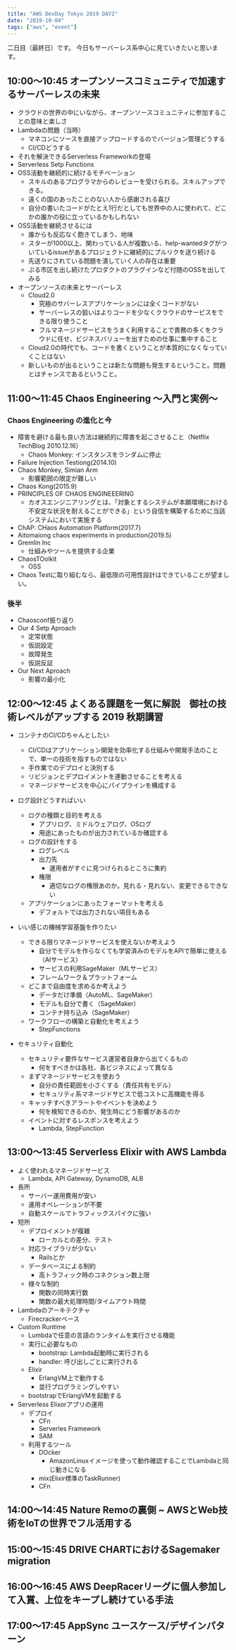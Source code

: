 ```yaml
---
title: "AWS DevDay Tokyo 2019 DAY2"
date: "2019-10-04"
tags: ["aws", "event"]
---
```


二日目（最終日）です。
今日もサーバーレス系中心に見ていきたいと思います。

## 10:00〜10:45 オープンソースコミュニティで加速するサーバーレスの未来
* クラウドの世界の中にいながら、オープンソースコミュニティに参加することの意味と楽しさ
* Lambdaの問題（当時）
  - マネコンにソースを直接アップロードするのでバージョン管理どうする
  - CI/CDどうする
* それを解決できるServerless Frameworkの登場
* Serverless Setp Functions
* OSS活動を継続的に続けるモチベーション
  - スキルのあるプログラマからのレビューを受けられる。スキルアップできる。
  - 遠くの国のあったことのない人から感謝される喜び
  - 自分の書いたコードがたとえ1行だとしても世界中の人に使われて、どこかの誰かの役に立っているかもしれない
* OSS活動を継続させるには
  - 誰からも反応なく飽きてしまう、地味
  - スターが1000以上、関わっている人が複数いる、help-wantedタグがついているissueがあるプロジェクトに継続的にプルリクを送り続ける
  - 先送りにされている問題を潰していく人の存在は重要
  - ぷる市区を出し続けたプロダクトのプラグインなど付随のOSSを出してみる
* オープンソースの未来とサーバーレス
  - Cloud2.0
    - 究極のサバーレスアプリケーションには全くコードがない
    - サーバーレスの狙いはよりコードを少なくクラウドのサービスをできる限り使うこと
    - フルマネージドサービスをうまく利用することで責務の多くをクラウドに任せ、ビジネスバリューを出すための仕事に集中すること
  - Cloud2.0の時代でも、コードを書くということが本質的になくなっていくことはない
  - 新しいものが出るということは新たな問題も発生するということ。問題とはチャンスであるということ。

## 11:00〜11:45 Chaos Engineering ～入門と実例～
### Chaos Engineering の進化と今
* 障害を避ける最も良い方法は継続的に障害を起こさせること（Netflix TechBlog 2010.12.16）
  - Chaos Monkey: インスタンスをランダムに停止
* Failure Injection Testiong(2014.10)
* Chaos Monkey, Simian Arm
  - 影響範囲の限定が難しい
* Chaos Kong(2015.9)
* PRINCIPLES OF CHAOS ENGINEEERING
  - カオスエンジニアリングとは、「対象とするシステムが本願環境における不安定な状況を耐えることができる」という自信を構築するために当該システムにおいて実施する
* ChAP: CHaos Automation Platform(2017.7)
* Aitomaiong chaos experiments in production(2019.5)
* Gremlin Inc
  - 仕組みやツールを提供する企業
* ChaosTOolkit
  - OSS
* Chaos Testに取り組むなら、最低限の可用性設計はできていることが望ましい。

### 後半
* Chaosconf振り返り
* Our 4 Setp Aproach
  - 定常状態
  - 仮説設定
  - 故障発生
  - 仮説反証
* Our Next Aproach
  - 影響の最小化

## 12:00〜12:45 よくある課題を一気に解説　御社の技術レベルがアップする 2019 秋期講習
* コンテナのCI/CDちゃんとしたい
  - CI/CDはアプリケーション開発を効率化する仕組みや開発手法のことで、単一の技術を指すものではない
  - 手作業でのデプロイと決別する
  - リビジョンとデプロイメントを連動させることを考える
  - マネージドサービスを中心にパイプラインを構成する

* ログ設計どうすればいい
  - ログの種類と目的を考える
    - アプリログ、ミドルウェアログ、OSログ
    - 用途にあったものが出力されているか確認する
  - ログの設計をする
    - ログレベル
    - 出力先
      - 運用者がすぐに見つけられるところに集約
    - 権限
      - 適切なログの権限あのか。見れる・見れない、変更できるできない
  - アプリケーションにあったフォーマットを考える
    - デフォルトでは出力されない項目もある

* いい感じの機械学習基盤を作りたい
  - できる限りマネージドサービスを使えないか考えよう
    - 自分でモデルを作らなくても学習済みのモデルをAPIで簡単に使える（AIサービス）
    - サービスの利用SageMaker（MLサービス）
    - フレームワーク＆プラットフォーム
  - どこまで自由度を求めるか考えよう
    - データだけ準備（AutoML、SageMaker）
    - モデルも自分で書く（SageMaker）
    - コンテナ持ち込み（SageMaker）
  - ワークフローの構築と自動化を考えよう
    - StepFunctions

* セキュリティ自動化
  - セキュリティ要件なサービス運営者自身から出てくるもの
    - 何をすべきかは各社、各ビジネスによって異なる
  - まずマネージドサービスを使おう
    - 自分の責任範囲を小さくする（責任共有モデル）
    - セキュリティ系マネージドサビスで低コストに高機能を得る
  - キャッチすべきアラートやイベントを決めよう
    - 何を検知できるのか、発生時にどう影響があるのか
  - イベントに対するレスポンスを考えよう
    - Lambda, StepFunction

## 13:00〜13:45 Serverless Elixir with AWS Lambda
* よく使われるマネージドサービス
  - Lambda, API Gateway, DynamoDB, ALB
* 長所
  - サーバー運用費用が安い
  - 運用オペレーションが不要
  - 自動スケールでトラフィックスパイクに強い
* 短所
  - デプロイメントが複雑
    - ローカルとの差分、テスト
  - 対応ライブラリが少ない
    - Railsとか
  - データベースによる制約
    - 高トラフィック時のコネクション数上限
  - 様々な制約
    - 関数の同時実行数
    - 関数の最大処理時間/タイムアウト時間
* Lambdaのアーキテクチャ
  - Firecrackerベース
* Custom Runtime
  - Lumbdaで任意の言語のランタイムを実行させる機能
  - 実行に必要なもの
    - bootstrap: Lambda起動時に実行される
    - handler: 呼び出しごとに実行される
  * Elixir
    - ErlangVM上で動作する
    - 並行プログラミングしやすい
  * bootstrapでErlangVMを起動する
* Serverless Elixorアプリの運用
  - デプロイ
    - CFn
    - Serverles Framework
    - SAM
  - 利用するツール
    - DOcker
      - AmazonLinuxイメージを使って動作確認することでLambdaと同じ動きになる
    - mix(Elixir標準のTaskRunner)
    - CFn

## 14:00〜14:45 Nature Remoの裏側 ~ AWSとWeb技術をIoTの世界でフル活用する


## 15:00〜15:45 DRIVE CHARTにおけるSagemaker migration


## 16:00〜16:45 AWS DeepRacerリーグに個人参加して入賞、上位をキープし続けている手法


## 17:00〜17:45 AppSync ユースケース/デザインパターン
